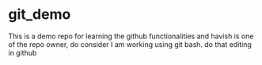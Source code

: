 
# git_demo


This is a demo repo for learning the github functionalities and havish is one of the repo owner, do consider
I am working using git bash.
do that
editing in github

